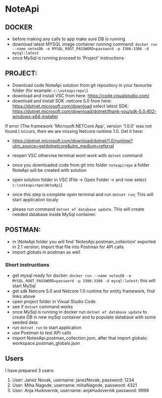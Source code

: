# NoteApi

## DOCKER
  - before making any calls to app make sure DB is running
  - download latest MYSQL image container 
      running command: `docker run --name notesDb -e MYSQL_ROOT_PASSWORD=password -p 3306:3306 -d mysql:latest`
  - once MySql is running proceed to 'Project' instructions

## PROJECT:
  - Download code NoteApi solution from git repository in your favourite folder (for example: `c:\noteapirepo\`)
  - download and install VSC from here: https://code.visualstudio.com/
  - download and install SDK .netcore 5.0 from here: https://dotnet.microsoft.com/download
    select latest SDK:  https://dotnet.microsoft.com/download/dotnet/thank-you/sdk-5.0.402-windows-x64-installer

  If error (The framework 'Microsoft.NETCore.App', version '1.0.0' was not found.) occurs, then we are missing Netcore runtime 1.0. Get it here:
  - https://dotnet.microsoft.com/download/dotnet/1.0/runtime?utm_source=getdotnetcore&utm_medium=referral

  - reopen VSC othervise terminal wont work with `dotnet` command

  - once you downloaded code from git into folder `noteapirepo` a folder NoteApi will be created with solution
  - open solution folder in VSC (File -> Open Folder -> and now select `c:\noteapirepo\NoteApi`)
  - once this step is complete open terminal and run `dotnet run`; This will start application localy
  - please run command `dotnet ef database update`. This will create needed database inside MySql container.

## POSTMAN:
  - in \NoteApi folder you will find 'NotesApi.postman_collection' exported in 2.1 version; Import that file into Postman for API calls
  - import globals in postman as well

### Short instructions
- get mysql ready for docker: `docker run --name notesDb -e MYSQL_ROOT_PASSWORD=password -p 3306:3306 -d mysql:latest`; this will start MySql
- get sdk Netcore 5.0 and Netcore 1.0 runtime for entity framework, find links above
- open project folder in Visual Studio Code
- see if `dotnet` command works
- once MySql is running in docker run `dotnet ef database update` to create DB in new mySql container and to populate database with some seeded data
- run `dotnet run` to start application
- use Postman to test API calls
- import NotesApi.postman_collection.json, after that import globals: workspace.postman_globals.json


## Users
I have prepared 3 users:
1. User: Janez Novak,
    username: janezNovak,
    password: 1234
2. User: Miha Nagode,
  username: mihaNagode,
  password: 4321
3. User: Anja Hudovernik,
  username: anjaHudovernik
  password: 9999
